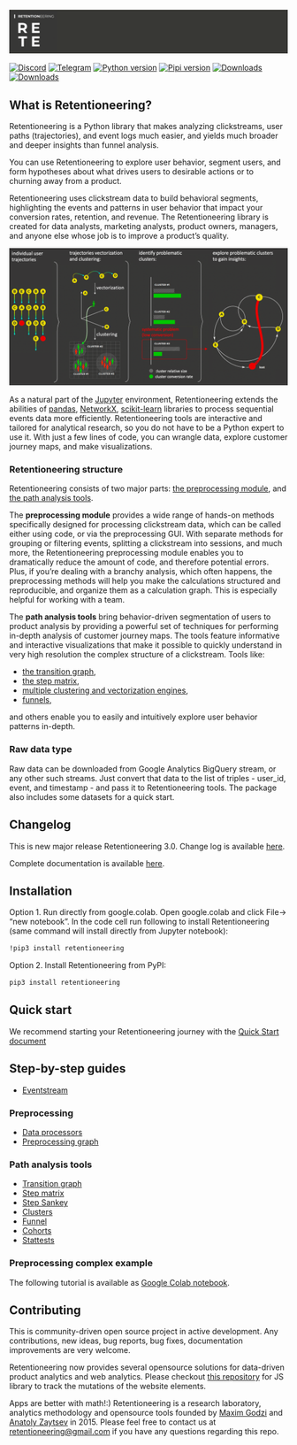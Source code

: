 <div align="left">

[![Rete logo](https://github.com/retentioneering/pics/blob/master/pics/logo_long_black.png)](https://github.com/retentioneering/retentioneering-tools)

[![Discord](https://img.shields.io/badge/server-on%20discord-blue)](https://discord.com/invite/hBnuQABEV2)
[![Telegram](https://img.shields.io/badge/chat-on%20telegram-blue)](https://t.me/retentioneering_support)
[![Python version](https://img.shields.io/pypi/pyversions/retentioneering)](https://pypi.org/project/retentioneering/)
[![Pipi version](https://img.shields.io/pypi/v/retentioneering)](https://pypi.org/project/retentioneering/)
[![Downloads](https://pepy.tech/badge/retentioneering)](https://pepy.tech/project/retentioneering)
[![Downloads](https://static.pepy.tech/badge/retentioneering/month)](https://pepy.tech/project/retentioneering)

## What is Retentioneering?

Retentioneering is a Python library that makes analyzing clickstreams, user paths (trajectories), and event logs much easier, and yields much broader and deeper insights than funnel analysis.

You can use Retentioneering to explore user behavior, segment users, and form hypotheses about what drives users to desirable actions or to churning away from a product.

Retentioneering uses clickstream data to build behavioral segments, highlighting the events and patterns in user behavior that impact your conversion rates, retention, and revenue. The Retentioneering library is created for data analysts, marketing analysts, product owners, managers, and anyone else whose job is to improve a product’s quality.

[![A simplified scenario of user behavior exploration with Retentioneering.](https://github.com/retentioneering/pics/blob/master/pics/rete20/intro_0.png)](https://github.com/retentioneering/retentioneering-tools)


As a natural part of the [Jupyter](https://jupyter.org/) environment, Retentioneering extends the abilities of [pandas](https://pandas.pydata.org), [NetworkX](https://networkx.org/), [scikit-learn](https://scikit-learn.org) libraries to process sequential events data more efficiently. Retentioneering tools are interactive and tailored for analytical research, so you do not have to be a Python expert to use it. With just a few lines of code, you can wrangle data, explore customer journey maps, and make visualizations.

### Retentioneering structure

Retentioneering consists of two major parts: [the preprocessing module](https://doc.retentioneering.com/release3/doc/getting_started/quick_start.html#quick-start-preprocessing), and [the path analysis tools](https://doc.retentioneering.com/release3/doc/getting_started/quick_start.html#quick-start-rete-tools).

The **preprocessing module** provides a wide range of hands-on methods specifically designed for processing clickstream data, which can be called either using code, or via the preprocessing GUI. With separate methods for grouping or filtering events, splitting a clickstream into sessions, and much more, the Retentioneering preprocessing module enables you to dramatically reduce the amount of code, and therefore potential errors. Plus, if you’re dealing with a branchy analysis, which often happens, the preprocessing methods will help you make the calculations structured and reproducible, and organize them as a calculation graph. This is especially helpful for working with a team.

The **path analysis tools** bring behavior-driven segmentation of users to product analysis by providing a powerful set of techniques for performing in-depth analysis of customer journey maps. The tools feature informative and interactive visualizations that make it possible to quickly understand in very high resolution the complex structure of a clickstream. Tools like:
- [the transition graph](https://doc.retentioneering.com/release3/doc/getting_started/quick_start.html#quick-start-transition-graph),
- [the step matrix](https://doc.retentioneering.com/release3/doc/getting_started/quick_start.html#quick-start-step-matrix),
- [multiple clustering and vectorization engines](https://doc.retentioneering.com/release3/doc/getting_started/quick_start.html#quick-start-cluster-analysis),
- [funnels](https://doc.retentioneering.com/release3/doc/getting_started/quick_start.html#quick-start-funnels),

and others enable you to easily and intuitively explore user behavior patterns in-depth.

### Raw data type
Raw data can be downloaded from Google Analytics BigQuery stream, or any other such streams. Just convert that data to the list of triples - user_id, event, and timestamp - and pass it to Retentioneering tools. The package also includes some datasets for a quick start.

## Changelog

This is new major release Retentioneering 3.0. Change log is available [here](https://doc.retentioneering.com/release3/doc/whatsnew/v3.0.0.html).

Complete documentation is available [here](https://doc.retentioneering.com/release3/doc/index.html).



## Installation

Option 1. Run directly from google.colab. Open google.colab and click File-> “new notebook”.
In the code cell run following to install Retentioneering (same command will install directly
from Jupyter notebook):

```bash
!pip3 install retentioneering
```

Option 2. Install Retentioneering from PyPI:

```bash
pip3 install retentioneering
```

## Quick start

We recommend starting your Retentioneering journey with the [Quick Start document](https://doc.retentioneering.com/release3/doc/getting_started/quick_start.html)


## Step-by-step guides

- [Eventstream](https://doc.retentioneering.com/release3/doc/user_guides/eventstream.html)

### Preprocessing

- [Data processors](https://doc.retentioneering.com/release3/doc/user_guides/dataprocessors.html)
- [Preprocessing graph](https://doc.retentioneering.com/release3/doc/user_guides/preprocessing.html)

### Path analysis tools
- [Transition graph](https://doc.retentioneering.com/release3/doc/user_guides/transition_graph.html)
- [Step matrix](https://doc.retentioneering.com/release3/doc/user_guides/step_matrix.html)
- [Step Sankey](https://doc.retentioneering.com/release3/doc/user_guides/step_sankey.html)
- [Clusters](https://doc.retentioneering.com/release3/doc/user_guides/clusters.html)
- [Funnel](https://doc.retentioneering.com/release3/doc/user_guides/funnel.html)
- [Cohorts](https://doc.retentioneering.com/release3/doc/user_guides/cohorts.html)
- [Stattests](https://doc.retentioneering.com/release3/doc/user_guides/stattests.html)

### Preprocessing complex example

The following tutorial is available as [Google Colab notebook](https://colab.research.google.com/drive/1WwVI5oQF81xp9DJ6rP5HyM_UjuNPjUk0?usp=sharing).

## Contributing

This is community-driven open source project in active development. Any contributions,
new ideas, bug reports, bug fixes, documentation improvements are very welcome.

Retentioneering now provides several opensource solutions for data-driven product
analytics and web analytics. Please checkout [this repository](https://github.com/retentioneering/retentioneering-dom-observer) for JS library to track the mutations of the website elements.

Apps are better with math!:)
Retentioneering is a research laboratory, analytics methodology and opensource
tools founded by [Maxim Godzi](https://www.linkedin.com/in/godsie/) and
[Anatoly Zaytsev](https://www.linkedin.com/in/anatoly-zaytsev/) in 2015.
Please feel free to contact us at retentioneering@gmail.com if you have any
questions regarding this repo.
